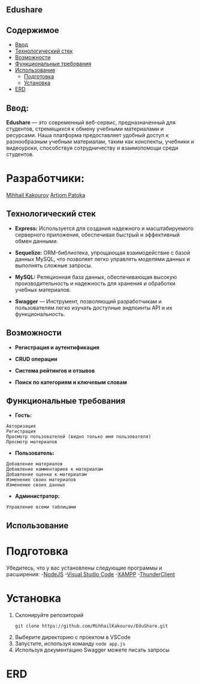 ## Edushare

## Содержимое
- [Ввод](#Ввод)
- [Технологический стек](#Технологический-стек)
- [Возможности](#Возможности)
- [Функциональные требования](#Функциональные-требования)
- [Использование](#Использование)
  - [Подготовка](#Подготовка)
  - [Установка](#Установка)
- [ERD](#ERD)

## Ввод:

**Edushare** — это современный веб-сервис, предназначенный для студентов, стремящихся к обмену учебными материалами и ресурсами. Наша платформа предоставляет удобный доступ к разнообразным учебным материалам, таким как конспекты, учебники и видеоуроки, способствуя сотрудничеству и взаимопомощи среди студентов.

# Разработчики:
[Mihhail Kakourov](https://github.com/MihhailKakourov)
[Artjom Patoka](https://github.com/GparmizanG)

## Технологический стек

- **Express:** Используется для создания надежного и масштабируемого серверного приложения, обеспечивая быстрый и эффективный обмен данными.
  
- **Sequelize:** ORM-библиотека, упрощающая взаимодействие с базой данных MySQL, что позволяет легко управлять моделями данных и выполнять сложные запросы.

- **MySQL:** Реляционная база данных, обеспечивающая высокую производительность и надежность для хранения и обработки учебных материалов.

- **Swagger** — Инструмент, позволяющий разработчикам и пользователям легко изучать доступные эндпоинты API и их функциональность.

## Возможности
- **Регистрация и аутентификация**

- **CRUD операции**

- **Система рейтингов и отзывов**

- **Поиск по категориям и ключевым словам**

## Функциональные требования

- **Гость:**
```
Авторизация
Регистрация
Просмотр пользователей (видно только имя пользователя)
Просмотр материалов
```
- **Пользователь:**
```
Добавление материалов
Добавление комментариев к материалам
Добавление оценки к материалам
Изменение своих материалов
Изменение своих данных
```
- **Администратор:**
```
Управление всеми таблицами
```

## Использование

# Подготовка
Убедитесь, что у вас установлены следующие программы и расширения:
-[NodeJS](https://nodejs.org/en)
-[Visual Studio Code](https://code.visualstudio.com/)
-[XAMPP](https://www.apachefriends.org/ru/index.html)
-[ThunderClient](https://marketplace.visualstudio.com/items?itemName=rangav.vscode-thunder-client)

# Установка
1. Склонируйте репозиторий
   ```
   git clone https://github.com/MihhailKakourov/EduShare.git
   ```
2. Выберите директорию с проектом в VSCode
3. Запустите, используя команду ```node app.js```
4. Используя документацию Swagger можете писать запросы

# ERD
   
